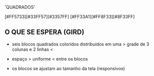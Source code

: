 
'QUADRADOS'

[#FF5733][#33FF57][#3357FF]
[#FF33A1][#FF8F33][#8F33FF]


## O QUE SE ESPERA (GIRD)

- seis blocos quadrados coloridos distribuídos em uma > grade de 3 colunas e 2 linhas <

- espaço > uniforme < entre os blocos

- os blocos se ajustam ao tamanho da tela (responsivos)
